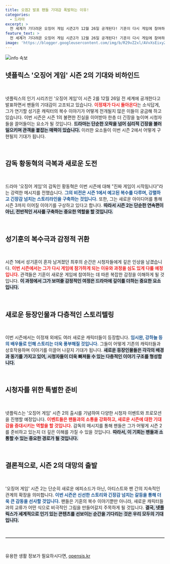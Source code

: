```yaml
---
title: 오겜2 발표 팬들 기대감 폭발하는 이유!
categories:
  - 드라마
excerpt: >
  전 세계가 기다려온 오징어 게임 시즌2가 12월 26일 공개된다! 기훈이 다시 게임에 참여하며 복수를 꿈꾸는 가운데, 새로운 참가자들과 치열한 대결이 예고된다. 팬들이 궁금해하는 스토리와 반전, 기대감을 한껏 높여줄 새로운 시즌을 놓치지 마세요!
feature_text: >
  전 세계가 기다려온 오징어 게임 시즌2가 12월 26일 공개된다! 기훈이 다시 게임에 참여하며 복수를 꿈꾸는 가운데, 새로운 참가자들과 치열한 대결이 예고된다. 팬들이 궁금해하는 스토리와 반전, 기대감을 한껏 높여줄 새로운 시즌을 놓치지 마세요!
image: 'https://blogger.googleusercontent.com/img/b/R29vZ2xl/AVvXsEixyZcFfHzMRdzZMjFBmAUKJYCLCGyLL1o632UiGVXcaFdKo_bkvkuCioo0uUKlGfBVcT3P84aROyZIXSBEx3Aw5nCQ3pTgDom1WDC4m8eifvWiAmWEEVb4x6G_l8C0QH225ldMjyaFvpxGEBGNO37VmDTDMHGhJPq73UglMfDca1-0aw/s1600/blogspot.png'
---
```


<p><img src="https://blogger.googleusercontent.com/img/b/R29vZ2xl/AVvXsEixyZcFfHzMRdzZMjFBmAUKJYCLCGyLL1o632UiGVXcaFdKo_bkvkuCioo0uUKlGfBVcT3P84aROyZIXSBEx3Aw5nCQ3pTgDom1WDC4m8eifvWiAmWEEVb4x6G_l8C0QH225ldMjyaFvpxGEBGNO37VmDTDMHGhJPq73UglMfDca1-0aw/s1600/blogspot.png" alt="info 속보" /></p>

<h2 data-ke-size="size26">넷플릭스 '오징어 게임' 시즌 2의 기대와 비하인드</h2>

<p data-ke-size="size16">&nbsp;</p>

<p>넷플릭스의 인기 시리즈인 '오징어 게임'이 시즌 2를 12월 26일 전 세계에 공개한다고 발표하면서 팬들의 기대감이 고조되고 있습니다. <b><span style="color: #ee2323;">이정재가 다시 돌아온다</span></b>는 소식답게, 그가 연기할 성기훈 캐릭터의 복수 이야기가 어떻게 전개될지 많은 이들이 궁금해 하고 있습니다. 이번 시즌은 시즌 1의 불편한 진실을 이어받아 한층 더 긴장을 높이며 시청자들을 끌어들이는 요소가 될 것입니다. <b><span style="background-color: #21538527;">드라마는 단순한 오락을 넘어 심리적 긴장을 불러일으키며 관객을 붙잡는 매력이 있습니다.</span></b> 이러한 요소들이 이번 시즌 2에서 어떻게 구현될지 기대가 됩니다.</p>

<p data-ke-size="size16">&nbsp;</p>

<h2 data-ke-size="size26">감독 황동혁의 극복과 새로운 도전</h2>

<p data-ke-size="size16">&nbsp;</p>

<p>드라마 '오징어 게임'의 감독인 황동혁은 이번 시즌에 대해 "진짜 게임이 시작됩니다"라는 강력한 메시지를 전했습니다. <b><span style="color: #1a5490;">그의 비전은 시즌 1에서 예고된 복수를 다루며, 강렬하고 긴장감 넘치는 스토리라인을 구축하는 것입니다.</span></b> 또한, 그는 새로운 아이디어를 통해 시즌 3까지 이어질 이야기를 구상하고 있다고 합니다. <b><span style="background-color: #21538527;">따라서 시즌 2는 단순한 연속편이 아닌, 전반적인 서사를 구축하는 중요한 역할을 할 것입니다.</span></b></p>

<p data-ke-size="size16">&nbsp;</p>

<h2 data-ke-size="size26">성기훈의 복수극과 감정적 귀환</h2>

<p data-ke-size="size16">&nbsp;</p>

<p>시즌 1에서 성기훈이 혼자 남겨졌던 최후의 순간은 시청자들에게 깊은 인상을 남겼습니다. <b><span style="color: #ee2323;">이번 시즌에서는 그가 다시 게임에 참가하게 되는 이유와 과정을 심도 있게 다룰 예정입니다.</span></b> 관객들은 기훈이 새로운 게임에 참여하는 데 따른 복잡한 감정을 이해하게 될 것입니다. <b><span style="background-color: #21538527;">이 과정에서 그가 보여줄 감정적인 여정은 드라마에 깊이를 더하는 중요한 요소입니다.</span></b> </p>

<p data-ke-size="size16">&nbsp;</p>

<h2 data-ke-size="size26">새로운 등장인물과 다층적인 스토리텔링</h2>

<p data-ke-size="size16">&nbsp;</p>

<p>이번 시즌에서는 이정재 외에도 여러 새로운 캐릭터들이 등장합니다. <b><span style="color: #1a5490;">임시완, 강하늘 등의 배우들로 인해 스토리는 더욱 풍부해질 것입니다.</span></b> 그들이 어떻게 기존의 캐릭터들과 상호작용하며 이야기를 이끌어 나갈지 기대가 됩니다. <b><span style="background-color: #21538527;">새로운 등장인물들은 각각의 배경과 동기를 가지고 있어, 시청자들이 더욱 빠져들 수 있는 다층적인 이야기 구조를 형성합니다.</span></b></p>

<p data-ke-size="size16">&nbsp;</p>

<h2 data-ke-size="size26">시청자를 위한 특별한 준비</h2>

<p data-ke-size="size16">&nbsp;</p>

<p>넷플릭스는 '오징어 게임' 시즌 2의 출시를 기념하여 다양한 시청자 이벤트와 프로모션을 진행할 예정입니다. <b><span style="color: #ee2323;">이벤트들은 팬들과의 소통을 강화하고, 새로운 시즌에 대한 기대감을 증대시키는 역할을 할 것입니다.</span></b> 감독의 메시지를 통해 팬들은 그가 어떻게 시즌 2를 준비하고 있는지 더 깊은 이해를 가질 수 있을 것입니다.  <b><span style="background-color: #21538527;">따라서, 이 기회는 팬들과 소통할 수 있는 중요한 경로가 될 것입니다.</span></b></p>

<p data-ke-size="size16">&nbsp;</p>

<h2 data-ke-size="size26">결론적으로, 시즌 2의 대망의 출발</h2>

<p data-ke-size="size16">&nbsp;</p>

<p>'오징어 게임' 시즌 2는 단순히 새로운 에피소드가 아닌, 아티스트와 팬 간의 지속적인 관계의 확장을 의미합니다. <b><span style="color: #1a5490;">이번 시즌은 신선한 스토리와 긴장감 넘치는 갈등을 통해 더욱 큰 감동을 선사할 것입니다.</span></b> 팬들은 기훈의 복수 이야기뿐만 아니라, 새로운 캐릭터들과의 교류가 어떤 식으로 비극적인 그림을 만들어갈지 주목하게 될 것입니다. <b><span style="background-color: #21538527;">결국, 넷플릭스가 세계적으로 인기 있는 콘텐츠를 선보이는 순간을 기다리는 것은 우리 모두의 기대입니다.</span></b> </p>

<p data-ke-size="size16">&nbsp;</p>

<hr style="height: 1px; border: solid 1px #ccc;"/>

<p data-ke-size="size16">&nbsp;</p>
유용한 생활 정보가 필요하시다면, <a href="https://opensis.kr" rel="dofollow">opensis.kr</a>


